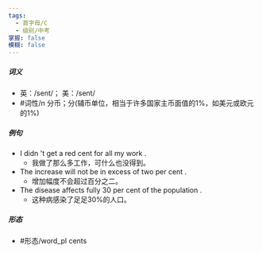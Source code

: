 ```yaml
---
tags:
  - 首字母/C
  - 级别/中考
掌握: false
模糊: false
---
```

##### 词义
- 英：/sent/； 美：/sent/
- #词性/n  分币；分(辅币单位，相当于许多国家主币面值的1%，如美元或欧元的1%)
##### 例句
- I didn 't get a red cent for all my work .
	- 我做了那么多工作，可什么也没得到。
- The increase will not be in excess of two per cent .
	- 增加幅度不会超过百分之二。
- The disease affects fully 30 per cent of the population .
	- 这种病感染了足足30%的人口。
##### 形态
- #形态/word_pl cents
